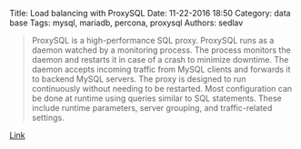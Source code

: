 Title: Load balancing with ProxySQL
Date: 11-22-2016 18:50
Category: data base
Tags: mysql, mariadb, percona, proxysql
Authors: sedlav

> ProxySQL is a high-performance SQL proxy. ProxySQL runs as a daemon watched by a monitoring process. The process monitors the daemon and restarts it in case of a crash to minimize downtime. The daemon accepts incoming traffic from MySQL clients and forwards it to backend MySQL servers. The proxy is designed to run continuously without needing to be restarted. Most configuration can be done at runtime using queries similar to SQL statements. These include runtime parameters, server grouping, and traffic-related settings.

[Link](https://www.percona.com/doc/percona-xtradb-cluster/LATEST/howtos/proxysql.html)
